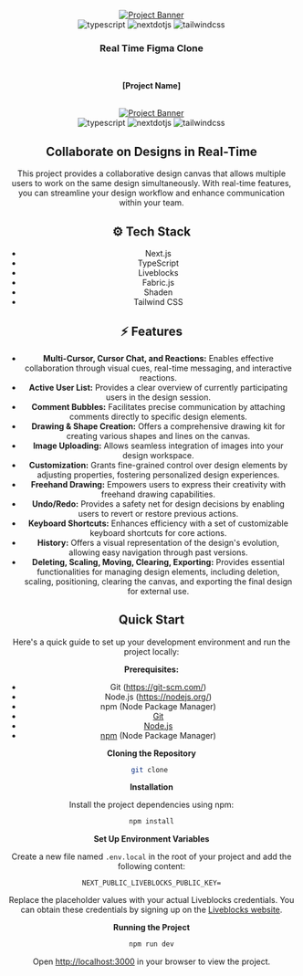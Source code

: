 <div align="center">
  <br />
    <a href="https://youtu.be/oKIThIihv60" target="_blank">
      <img src="https://github.com/JavaScript-Mastery-Pro/figma-ts/assets/151519281/e03dc22d-0f45-464b-9dc3-f01f07906bee" alt="Project Banner">
    </a>
  <br />

  <div>
    <img src="https://img.shields.io/badge/-TypeScript-black?style=for-the-badge&logoColor=white&logo=typescript&color=3178C6" alt="typescript" />
    <img src="https://img.shields.io/badge/-Next_JS-black?style=for-the-badge&logoColor=white&logo=nextdotjs&color=000000" alt="nextdotjs" />
    <img src="https://img.shields.io/badge/-Tailwind_CSS-black?style=for-the-badge&logoColor=white&logo=tailwindcss&color=06B6D4" alt="tailwindcss" />
  </div>

  <h3 align="center">Real Time Figma Clone</h3>

 

<div align="center">

  <br />

  **[Project Name]**  

  <br />

  <a href="https://youtu.be/oKIThIihv60" target="_blank">
    <img src="https://via.placeholder.com/150" alt="Project Banner">
  </a>

  <br />

  <div>
    <img src="https://img.shields.io/badge/-TypeScript-black?style=for-the-badge&logoColor=white&logo=typescript&color=3178C6" alt="typescript" />
    <img src="https://img.shields.io/badge/-Next_JS-black?style=for-the-badge&logoColor=white&logo=nextdotjs&color=000000" alt="nextdotjs" />
    <img src="https://img.shields.io/badge/-Tailwind_CSS-black?style=for-the-badge&logoColor=white&logo=tailwindcss&color=06B6D4" alt="tailwindcss" />
  </div>

</div>

##  Collaborate on Designs in Real-Time

This project provides a collaborative design canvas that allows multiple users to work on the same design simultaneously. With real-time features, you can streamline your design workflow and enhance communication within your team.

## ⚙️ Tech Stack

- Next.js
- TypeScript
- Liveblocks
- Fabric.js
- Shaden
- Tailwind CSS

## ⚡️ Features

- **Multi-Cursor, Cursor Chat, and Reactions:** Enables effective collaboration through visual cues, real-time messaging, and interactive reactions.
- **Active User List:** Provides a clear overview of currently participating users in the design session.
- **Comment Bubbles:** Facilitates precise communication by attaching comments directly to specific design elements.
- **Drawing & Shape Creation:** Offers a comprehensive drawing kit for creating various shapes and lines on the canvas.
- **Image Uploading:** Allows seamless integration of images into your design workspace.
- **Customization:** Grants fine-grained control over design elements by adjusting properties, fostering personalized design experiences.
- **Freehand Drawing:** Empowers users to express their creativity with freehand drawing capabilities.
- **Undo/Redo:** Provides a safety net for design decisions by enabling users to revert or restore previous actions.
- **Keyboard Shortcuts:** Enhances efficiency with a set of customizable keyboard shortcuts for core actions.
- **History:** Offers a visual representation of the design's evolution, allowing easy navigation through past versions.
- **Deleting, Scaling, Moving, Clearing, Exporting:** Provides essential functionalities for managing design elements, including deletion, scaling, positioning, clearing the canvas, and exporting the final design for external use.

##  Quick Start

Here's a quick guide to set up your development environment and run the project locally:

**Prerequisites:**

- Git (https://git-scm.com/)
- Node.js (https://nodejs.org/)
- npm (Node Package Manager)
- [Git](https://git-scm.com/)
- [Node.js](https://nodejs.org/en)
- [npm](https://www.npmjs.com/) (Node Package Manager)

**Cloning the Repository**

```bash
git clone 
```

**Installation**

Install the project dependencies using npm:

```bash
npm install
```

**Set Up Environment Variables**

Create a new file named `.env.local` in the root of your project and add the following content:

```env
NEXT_PUBLIC_LIVEBLOCKS_PUBLIC_KEY=
```

Replace the placeholder values with your actual Liveblocks credentials. You can obtain these credentials by signing up on the [Liveblocks website](https://liveblocks.io).

**Running the Project**

```bash
npm run dev
```

Open [http://localhost:3000](http://localhost:3000) in your browser to view the project.

